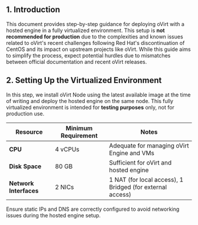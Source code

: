 ## 1. Introduction

This document provides step-by-step guidance for deploying oVirt with a hosted engine in a fully virtualized environment. This setup is **not recommended for production** due to the complexities and known issues related to oVirt's recent challenges following Red Hat's discontinuation of CentOS and its impact on upstream projects like oVirt. While this guide aims to simplify the process, expect potential hurdles due to mismatches between official documentation and recent oVirt releases.

## 2. Setting Up the Virtualized Environment

In this step, we install oVirt Node using the latest available image at the time of writing and deploy the hosted engine on the same node. This fully virtualized environment is intended for **testing purposes** only, not for production use.

| **Resource**        | **Minimum Requirement** | **Notes**                                       |
|---------------------|--------------------------|------------------------------------------------|
| **CPU**             | 4 vCPUs                   | Adequate for managing oVirt Engine and VMs      |
| **Disk Space**      | 80 GB                     | Sufficient for oVirt and hosted engine          |
| **Network Interfaces** | 2 NICs                  | 1 NAT (for local access), 1 Bridged (for external access) |h

Ensure static IPs and DNS are correctly configured to avoid networking issues during the hosted engine setup.
